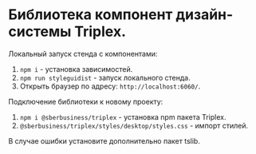 # Библиотека компонент дизайн-системы Triplex.

Локальный запуск стенда с компонентами:

1. `npm i` - установка зависимостей.
2. `npm run styleguidist` - запуск локального стенда.
3. Открыть браузер по адресу: `http://localhost:6060/`.


Подключение библиотеки к новому проекту:

1. `npm i @sberbusiness/triplex` - установка npm пакета Triplex. 
2. `@sberbusiness/triplex/styles/desktop/styles.css` - импорт стилей. 

В случае ошибки установите дополнительно пакет tslib.